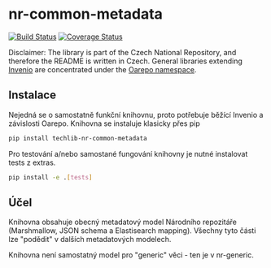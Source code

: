 # nr-common-metadata

[![Build Status](https://travis-ci.org/Narodni-repozitar/nr-common.svg?branch=master)](https://travis-ci.org/Narodni-repozitar/nr-theses-records)
[![Coverage Status](https://coveralls.io/repos/github/Narodni-repozitar/nr-common/badge.svg)](https://coveralls.io/github/Narodni-repozitar/nr-theses-records)

Disclaimer: The library is part of the Czech National Repository, and therefore the README is written in Czech.
General libraries extending [Invenio](https://github.com/inveniosoftware) are concentrated under the [Oarepo
namespace](https://github.com/oarepo).

## Instalace

Nejedná se o samostatně funkční knihovnu, proto potřebuje běžící Invenio a závislosti Oarepo.
Knihovna se instaluje klasicky přes pip

```bash
pip install techlib-nr-common-metadata
```

Pro testování a/nebo samostané fungování knihovny je nutné instalovat tests z extras.

```bash
pip install -e .[tests]
```

## Účel

Knihovna obsahuje obecný metadatový model Národního repozitáře (Marshmallow, JSON schema a Elastisearch mapping).
Všechny tyto části lze
"podědit" v dalších metadatových modelech.

Knihovna není samostatný model pro "generic" věci - ten je v nr-generic.
